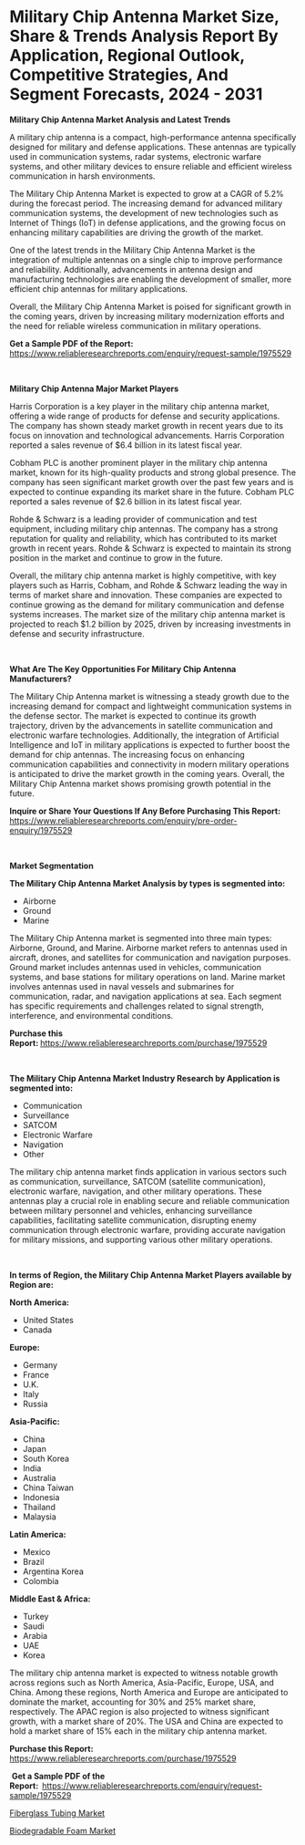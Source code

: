 <p><h1>Military Chip Antenna Market Size, Share & Trends Analysis Report By Application, Regional Outlook, Competitive Strategies, And Segment Forecasts, 2024 - 2031</h1></p><p><strong>Military Chip Antenna Market Analysis and Latest Trends</strong></p>
<p><p>A military chip antenna is a compact, high-performance antenna specifically designed for military and defense applications. These antennas are typically used in communication systems, radar systems, electronic warfare systems, and other military devices to ensure reliable and efficient wireless communication in harsh environments.</p><p>The Military Chip Antenna Market is expected to grow at a CAGR of 5.2% during the forecast period. The increasing demand for advanced military communication systems, the development of new technologies such as Internet of Things (IoT) in defense applications, and the growing focus on enhancing military capabilities are driving the growth of the market.</p><p>One of the latest trends in the Military Chip Antenna Market is the integration of multiple antennas on a single chip to improve performance and reliability. Additionally, advancements in antenna design and manufacturing technologies are enabling the development of smaller, more efficient chip antennas for military applications.</p><p>Overall, the Military Chip Antenna Market is poised for significant growth in the coming years, driven by increasing military modernization efforts and the need for reliable wireless communication in military operations.</p></p>
<p><strong>Get a Sample PDF of the Report:&nbsp;</strong> <a href="https://www.reliableresearchreports.com/enquiry/request-sample/1975529">https://www.reliableresearchreports.com/enquiry/request-sample/1975529</a></p>
<p>&nbsp;</p>
<p><strong>Military Chip Antenna Major Market Players</strong></p>
<p><p>Harris Corporation is a key player in the military chip antenna market, offering a wide range of products for defense and security applications. The company has shown steady market growth in recent years due to its focus on innovation and technological advancements. Harris Corporation reported a sales revenue of $6.4 billion in its latest fiscal year.</p><p>Cobham PLC is another prominent player in the military chip antenna market, known for its high-quality products and strong global presence. The company has seen significant market growth over the past few years and is expected to continue expanding its market share in the future. Cobham PLC reported a sales revenue of $2.6 billion in its latest fiscal year.</p><p>Rohde & Schwarz is a leading provider of communication and test equipment, including military chip antennas. The company has a strong reputation for quality and reliability, which has contributed to its market growth in recent years. Rohde & Schwarz is expected to maintain its strong position in the market and continue to grow in the future.</p><p>Overall, the military chip antenna market is highly competitive, with key players such as Harris, Cobham, and Rohde & Schwarz leading the way in terms of market share and innovation. These companies are expected to continue growing as the demand for military communication and defense systems increases. The market size of the military chip antenna market is projected to reach $1.2 billion by 2025, driven by increasing investments in defense and security infrastructure.</p></p>
<p>&nbsp;</p>
<p><strong>What Are The Key Opportunities For Military Chip Antenna Manufacturers?</strong></p>
<p><p>The Military Chip Antenna market is witnessing a steady growth due to the increasing demand for compact and lightweight communication systems in the defense sector. The market is expected to continue its growth trajectory, driven by the advancements in satellite communication and electronic warfare technologies. Additionally, the integration of Artificial Intelligence and IoT in military applications is expected to further boost the demand for chip antennas. The increasing focus on enhancing communication capabilities and connectivity in modern military operations is anticipated to drive the market growth in the coming years. Overall, the Military Chip Antenna market shows promising growth potential in the future.</p></p>
<p><strong>Inquire or Share Your Questions If Any Before Purchasing This Report:</strong> <a href="https://www.reliableresearchreports.com/enquiry/pre-order-enquiry/1975529">https://www.reliableresearchreports.com/enquiry/pre-order-enquiry/1975529</a></p>
<p>&nbsp;</p>
<p><strong>Market Segmentation</strong></p>
<p><strong>The Military Chip Antenna Market Analysis by types is segmented into:</strong></p>
<p><ul><li>Airborne</li><li>Ground</li><li>Marine</li></ul></p>
<p><p>The Military Chip Antenna market is segmented into three main types: Airborne, Ground, and Marine. Airborne market refers to antennas used in aircraft, drones, and satellites for communication and navigation purposes. Ground market includes antennas used in vehicles, communication systems, and base stations for military operations on land. Marine market involves antennas used in naval vessels and submarines for communication, radar, and navigation applications at sea. Each segment has specific requirements and challenges related to signal strength, interference, and environmental conditions.</p></p>
<p><strong>Purchase this Report:&nbsp;</strong><a href="https://www.reliableresearchreports.com/purchase/1975529">https://www.reliableresearchreports.com/purchase/1975529</a></p>
<p>&nbsp;</p>
<p><strong>The Military Chip Antenna Market Industry Research by Application is segmented into:</strong></p>
<p><ul><li>Communication</li><li>Surveillance</li><li>SATCOM</li><li>Electronic Warfare</li><li>Navigation</li><li>Other</li></ul></p>
<p><p>The military chip antenna market finds application in various sectors such as communication, surveillance, SATCOM (satellite communication), electronic warfare, navigation, and other military operations. These antennas play a crucial role in enabling secure and reliable communication between military personnel and vehicles, enhancing surveillance capabilities, facilitating satellite communication, disrupting enemy communication through electronic warfare, providing accurate navigation for military missions, and supporting various other military operations.</p></p>
<p>&nbsp;</p>
<p><strong>In terms of Region, the Military Chip Antenna Market Players available by Region are:</strong></p>
<p>
    <p> <strong> North America: </strong>
        <ul>
            <li>United States</li>
            <li>Canada</li>
        </ul>
        </p> 
    <p> <strong> Europe: </strong>
        <ul>
            <li>Germany</li>
            <li>France</li>
            <li>U.K.</li>
            <li>Italy</li>
            <li>Russia</li>
        </ul>
        </p> 
    <p> <strong> Asia-Pacific: </strong>
        <ul>
            <li>China</li>
            <li>Japan</li>
            <li>South Korea</li>
            <li>India</li>
            <li>Australia</li>
            <li>China Taiwan</li>
            <li>Indonesia</li>
            <li>Thailand</li>
            <li>Malaysia</li>
        </ul>
        </p> 
    <p> <strong> Latin America: </strong>
        <ul>
            <li>Mexico</li>
            <li>Brazil</li>
            <li>Argentina Korea</li>
            <li>Colombia</li>
        </ul>
        </p> 
    <p> <strong> Middle East & Africa: </strong>
        <ul>
            <li>Turkey</li>
            <li>Saudi</li>
            <li>Arabia</li>
            <li>UAE</li>
            <li>Korea</li>
        </ul>
    </p>
    </p>
<p><p>The military chip antenna market is expected to witness notable growth across regions such as North America, Asia-Pacific, Europe, USA, and China. Among these regions, North America and Europe are anticipated to dominate the market, accounting for 30% and 25% market share, respectively. The APAC region is also projected to witness significant growth, with a market share of 20%. The USA and China are expected to hold a market share of 15% each in the military chip antenna market.</p></p>
<p><strong>Purchase this Report: </strong><a href="https://www.reliableresearchreports.com/purchase/1975529">https://www.reliableresearchreports.com/purchase/1975529</a></p>
<p>&nbsp;<strong>Get a Sample PDF of the Report:&nbsp;&nbsp;</strong><a href="https://www.reliableresearchreports.com/enquiry/request-sample/1975529">https://www.reliableresearchreports.com/enquiry/request-sample/1975529</a></p>
<p><strong></strong></p>
<p><p><a href="https://fuschia-pecorino-a6d.notion.site/Fiberglass-Tubing-Market-Size-Global-Industry-Overview-Market-Segmentation-and-Forecast-2024-to-2-8f30d8576ec643529d76f7a9c3114f71">Fiberglass Tubing Market</a></p><p><a href="https://changeable-paste-463.notion.site/Global-Biodegradable-Foam-Market-Size-and-Market-Trends-Insights-and-Projections-from-2024-to-2031-6849000c48f645c79a06274f6dc045c6">Biodegradable Foam Market</a></p></p>